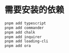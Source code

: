 # 需要安装的依赖

```sh
pnpm add typescript
pnpm add commander
pnpm add chalk
pnpm add inquirer
pnpm add loading-cli
pnpm add ora

```
